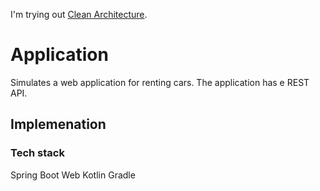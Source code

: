 I'm trying out [Clean Architecture](https://blog.cleancoder.com/uncle-bob/2012/08/13/the-clean-architecture.html).

# Application
Simulates a web application for renting cars. The application has e REST API.

## Implemenation
### Tech stack
Spring Boot Web
Kotlin
Gradle
